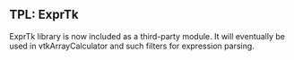 ## TPL: ExprTk

ExprTk library is now included as a third-party module. It will eventually
be used in vtkArrayCalculator and such filters for expression parsing.

